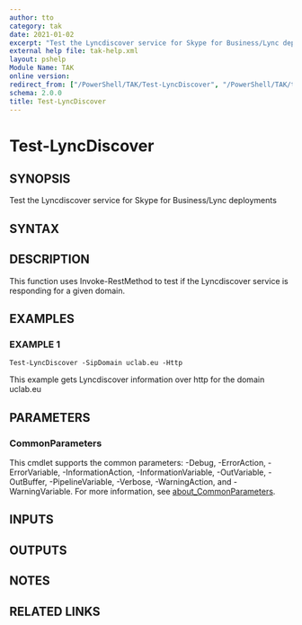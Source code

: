 ```yaml
---
author: tto
category: tak
date: 2021-01-02
excerpt: "Test the Lyncdiscover service for Skype for Business/Lync deployments"
external help file: tak-help.xml
layout: pshelp
Module Name: TAK
online version:
redirect_from: ["/PowerShell/TAK/Test-LyncDiscover", "/PowerShell/TAK/test-lyncdiscover", "/PowerShell/test-lyncdiscover"]
schema: 2.0.0
title: Test-LyncDiscover
---
```


# Test-LyncDiscover

## SYNOPSIS
Test the Lyncdiscover service for Skype for Business/Lync deployments

## SYNTAX

## DESCRIPTION
This function uses Invoke-RestMethod to test if the Lyncdiscover service is responding for a given domain.

## EXAMPLES

### EXAMPLE 1
```
Test-LyncDiscover -SipDomain uclab.eu -Http
```

This example gets Lyncdiscover information over http for the domain uclab.eu

## PARAMETERS

### CommonParameters
This cmdlet supports the common parameters: -Debug, -ErrorAction, -ErrorVariable, -InformationAction, -InformationVariable, -OutVariable, -OutBuffer, -PipelineVariable, -Verbose, -WarningAction, and -WarningVariable. For more information, see [about_CommonParameters](http://go.microsoft.com/fwlink/?LinkID=113216).

## INPUTS

## OUTPUTS

## NOTES

## RELATED LINKS
